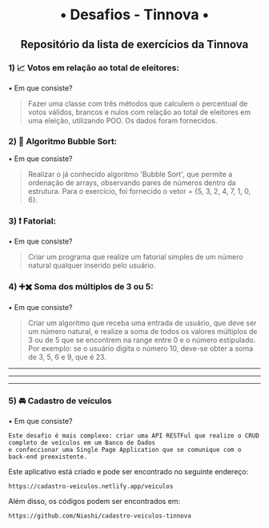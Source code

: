 <h1 align="center">• Desafios - Tinnova •</h1>
<h2 align="center">Repositório da lista de exercícios da Tinnova</h2>

### 1) 📈 Votos em relação ao total de eleitores:

• Em que consiste? 

> Fazer uma classe com três métodos que calculem o percentual de votos válidos, brancos e nulos com relação ao total 
> de eleitores em uma eleição, utilizando POO. Os dados foram fornecidos. 
    
### 2) 🧼 Algoritmo Bubble Sort:

• Em que consiste? 

> Realizar o já conhecido algoritmo 'Bubble Sort', que permite a ordenação de arrays, observando pares de números 
> dentro da estrutura. Para o exercício, foi fornecido o vetor = {5, 3, 2, 4, 7, 1, 0, 6}.
    
### 3) ❗️ Fatorial:

• Em que consiste? 

> Criar um programa que realize um fatorial simples de um número natural qualquer inserido pelo usuário.
    
### 4) ➕✖️ Soma dos múltiplos de 3 ou 5:

• Em que consiste? 

> Criar um algoritmo que receba uma entrada de usuário, que deve ser um número natural, e realize a soma de todos
> os valores múltiplos de 3 ou de 5 que se encontrem na range entre 0 e o número estipulado. 
> Por exemplo: se o usuário digita o número 10, deve-se obter a soma de 3, 5, 6 e 9, que é 23.
    
_________________________________________________________________________________________________________________________________________________________________________________
_________________________________________________________________________________________________________________________________________________________________________________
_________________________________________________________________________________________________________________________________________________________________________________

### 5) 🚘 Cadastro de veículos

• Em que consiste? 

    Este desafio é mais complexo: criar uma API RESTFul que realize o CRUD completo de veículos em um Banco de Dados
    e confeccionar uma Single Page Application que se comunique com o back-end preexistente.
    
Este aplicativo está criado e pode ser encontrado no seguinte endereço:

    https://cadastro-veiculos.netlify.app/veiculos

Além disso, os códigos podem ser encontrados em:
        
    https://github.com/Niashi/cadastro-veiculos-tinnova
